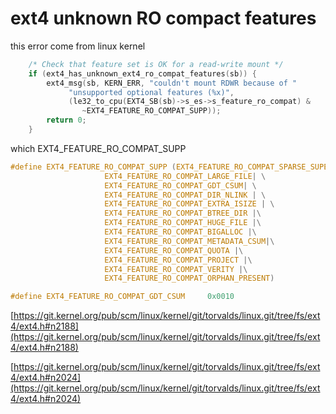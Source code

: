 # ext4 unknown RO compact features

this error come from linux kernel

```c
	/* Check that feature set is OK for a read-write mount */
	if (ext4_has_unknown_ext4_ro_compat_features(sb)) {
		ext4_msg(sb, KERN_ERR, "couldn't mount RDWR because of "
			 "unsupported optional features (%x)",
			 (le32_to_cpu(EXT4_SB(sb)->s_es->s_feature_ro_compat) &
				~EXT4_FEATURE_RO_COMPAT_SUPP));
		return 0;
	}
```

which EXT4_FEATURE_RO_COMPAT_SUPP

```c
#define EXT4_FEATURE_RO_COMPAT_SUPP	(EXT4_FEATURE_RO_COMPAT_SPARSE_SUPER| \
					 EXT4_FEATURE_RO_COMPAT_LARGE_FILE| \
					 EXT4_FEATURE_RO_COMPAT_GDT_CSUM| \
					 EXT4_FEATURE_RO_COMPAT_DIR_NLINK | \
					 EXT4_FEATURE_RO_COMPAT_EXTRA_ISIZE | \
					 EXT4_FEATURE_RO_COMPAT_BTREE_DIR |\
					 EXT4_FEATURE_RO_COMPAT_HUGE_FILE |\
					 EXT4_FEATURE_RO_COMPAT_BIGALLOC |\
					 EXT4_FEATURE_RO_COMPAT_METADATA_CSUM|\
					 EXT4_FEATURE_RO_COMPAT_QUOTA |\
					 EXT4_FEATURE_RO_COMPAT_PROJECT |\
					 EXT4_FEATURE_RO_COMPAT_VERITY |\
					 EXT4_FEATURE_RO_COMPAT_ORPHAN_PRESENT)
```

```c
#define EXT4_FEATURE_RO_COMPAT_GDT_CSUM		0x0010
```

[https://git.kernel.org/pub/scm/linux/kernel/git/torvalds/linux.git/tree/fs/ext4/ext4.h#n2188](https://git.kernel.org/pub/scm/linux/kernel/git/torvalds/linux.git/tree/fs/ext4/ext4.h#n2188)


[https://git.kernel.org/pub/scm/linux/kernel/git/torvalds/linux.git/tree/fs/ext4/ext4.h#n2024](https://git.kernel.org/pub/scm/linux/kernel/git/torvalds/linux.git/tree/fs/ext4/ext4.h#n2024)